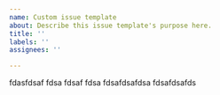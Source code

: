 ```yaml
---
name: Custom issue template
about: Describe this issue template's purpose here.
title: ''
labels: ''
assignees: ''

---
```


fdasfdsaf
fdsa
fdsaf
fdsa
fdsafdsafdsa
fdsafdsafds
